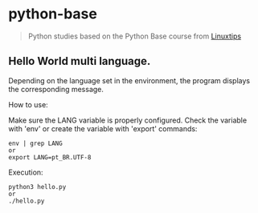 # python-base
> Python studies based on the Python Base course from [Linuxtips](https://linuxtips.io/)

## Hello World multi language.

Depending on the language set in the environment, the program
displays the corresponding message.

How to use:

Make sure the LANG variable is properly configured.
Check the variable with 'env' or create the variable with 'export' commands:

    env | grep LANG
    or
    export LANG=pt_BR.UTF-8

Execution:

    python3 hello.py
    or
    ./hello.py